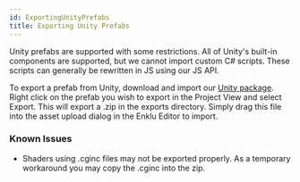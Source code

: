 ```yaml
---
id: ExportingUnityPrefabs
title: Exporting Unity Prefabs
---
```


Unity prefabs are supported with some restrictions. All of Unity's built-in components are supported, but we cannot import custom C# scripts. These scripts can generally be rewritten in JS using our JS API.

To export a prefab from Unity, download and import our [Unity package](https://s3-us-west-2.amazonaws.com/bits.and.bobs/Enklu-Unity.0.2.1.unitypackage). Right click on the prefab you wish to export in the Project View and select Export. This will export a .zip in the exports directory. Simply drag this file into the asset upload dialog in the Enklu Editor to import.

### Known Issues

- Shaders using .cginc files may not be exported properly. As a temporary workaround you may copy the .cginc into the zip.
